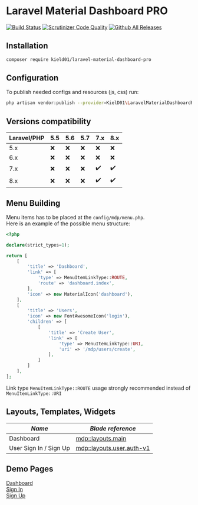 # Laravel Material Dashboard PRO

[![Build Status](https://scrutinizer-ci.com/g/KielD-01/laravel-material-dashboard-pro/badges/build.png?b=main)](https://scrutinizer-ci.com/g/KielD-01/laravel-material-dashboard-pro/build-status/main)
[![Scrutinizer Code Quality](https://scrutinizer-ci.com/g/KielD-01/laravel-material-dashboard-pro/badges/quality-score.png?b=main)](https://scrutinizer-ci.com/g/KielD-01/laravel-material-dashboard-pro/?branch=main)
[![Github All Releases](https://img.shields.io/github/downloads/KielD-01/laravel-material-dashboard-pro/total.svg)]()

## Installation

```bash
composer require kield01/laravel-material-dashboard-pro
```

## Configuration

To publish needed configs and resources (js, css) run:

```bash
php artisan vendor:publish --provider=KielD01\LaravelMaterialDashboardPro\Providers\CoreServiceProvider
```

## Versions compatibility

|Laravel/PHP|5.5                |5.6                |5.7             |7.x               |8.x               |
|-----------|------------------|------------------|------------------|------------------|------------------|
|5.x        |:x:|:x:|:x:|:x:|:x:|
|6.x        |:x:|:x:|:x:|:x:|:x:|
|7.x        |:x:|:x:|:x:|:heavy_check_mark:|:heavy_check_mark:|
|8.x        |:x:|:x:|:x:|:heavy_check_mark:|:heavy_check_mark:|

## Menu Building

Menu items has to be placed at the `config/mdp/menu.php`.   
Here is an example of the possible menu structure:

```php
<?php

declare(strict_types=1);

return [
    [
        'title' => 'Dashboard',
        'link' => [
            'type' => MenuItemLinkType::ROUTE,
            'route' => 'dashboard.index',
        ],
        'icon' => new MaterialIcon('dashboard'),
    ],
    [
        'title' => 'Users',
        'icon' => new FontAwesomeIcon('login'),
        'children' => [
            [
                'title' => 'Create User',
                'link' => [
                    'type' => MenuItemLinkType::URI,
                    'uri' => '/mdp/users/create',
                ],
            ]
        ]
    ],
];
```

Link type `MenuItemLinkType::ROUTE` usage strongly recommended instead of `MenuItemLinkType::URI`

## Layouts, Templates, Widgets

|*Name*|*Blade reference*|
|----|---------------|
|Dashboard|[mdp::layouts.main](./src/resources/views/layouts/main.blade.php)|
|User Sign In / Sign Up|[mdp::layouts.user.auth-v1](./src/resources/views/layouts/user/auth-v1.blade.php)|

## Demo Pages

[Dashboard](./src/resources/views/pages/dashboard/index.blade.php)  
[Sign In](./src/resources/views/pages/user/login.blade.php)     
[Sign Up](./src/resources/views/pages/user/register.blade.php)
